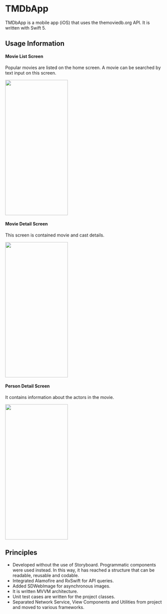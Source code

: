 # TMDbApp

TMDbApp is a mobile app (iOS) that uses the themoviedb.org API. It is written with Swift 5.

## Usage Information

#### Movie List Screen
Popular movies are listed on the home screen. A movie can be searched by text input on this screen.

<img src="https://i.ibb.co/7KgYb1q/first.jpg" width="200" height="433">

#### Movie Detail Screen
This screen is contained movie and cast details.

<img src="https://i.ibb.co/fqczFJn/second.jpg" width="200" height="433">

#### Person Detail Screen
It contains information about the actors in the movie.

<img src="https://i.ibb.co/HKqmX9W/simulator-screenshot-BBEBA651-843-E-4860-9554-B704-FD38-BBB3.png" width="200" height="433">

## Principles

- Developed without the use of Storyboard. Programmatic components were used instead. In this way, it has reached a structure that can be readable, reusable and codable.
- Integrated Alamofire and RxSwift for API queries.
- Added SDWebImage for asynchronous images.
- It is written MVVM architecture.
- Unit test cases are written for the project classes.
- Separated Network Service, View Components and Utilities from project and moved to various frameworks.

